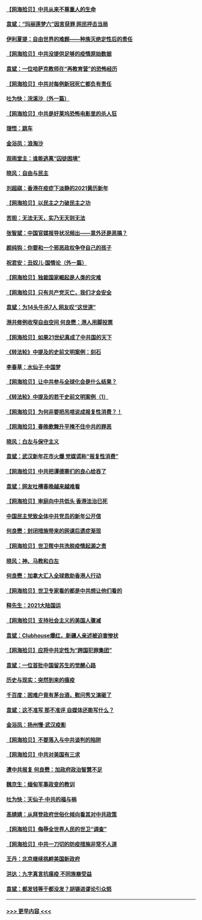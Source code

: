 #### [【网海拾贝】中共从来不尊重人的生命](../pages/nsc993/n12774114.md?t=02260601) 
#### [袁斌：“玛丽莲梦六”因言获罪 网民抨击当局](../pages/nsc993/n12774001.md?t=02260601) 
#### [伊利夏提：自由世界的难题——种族灭绝定性后的责任](../pages/nsc993/n12773278.md?t=02260601) 
#### [【网海拾贝】中共没提供足够的疫情原始数据](../pages/nsc993/n12771766.md?t=02260601) 
#### [袁斌：一位哈萨克教师在“再教育营”的恐怖经历](../pages/nsc993/n12771710.md?t=02260601) 
#### [【网海拾贝】中共对每例新冠死亡都负有责任](../pages/nsc993/n12769325.md?t=02260601) 
#### [吐为快：浣溪沙（外一篇）](../pages/nsc993/n12768381.md?t=02260601) 
#### [【网海拾贝】中共是好莱坞恐怖电影里的杀人狂](../pages/nsc993/n12767295.md?t=02260601) 
#### [理悟：跳车](../pages/nsc993/n12767271.md?t=02260601) 
#### [金浴凤：浪淘沙](../pages/nsc993/n12766044.md?t=02260601) 
#### [观雨堂主：谁能逃离“囚徒困境”](../pages/nsc993/n12766004.md?t=02260601) 
#### [晓风：自由与民主](../pages/nsc993/n12765244.md?t=02260601) 
#### [刘超祺：香港在疫症下淡静的2021黄历新年](../pages/nsc993/n12765193.md?t=02260601) 
#### [【网海拾贝】以民主之力破民主之功](../pages/nsc993/n12765175.md?t=02260601) 
#### [苦胆：无法无天，实乃无天则无法](../pages/nsc993/n12765142.md?t=02260601) 
#### [张智斌：中国官媒报导状况频出——意外还是恶搞？](../pages/nsc993/n12765124.md?t=02260601) 
#### [颜纯钩：你要和一个邪恶政权争夺自己的孩子](../pages/nsc993/n12764299.md?t=02260601) 
#### [祝君安：丑奴儿‧国情论（外一篇）](../pages/nsc993/n12764204.md?t=02260601) 
#### [【网海拾贝】独裁国家崛起是人类的灾难](../pages/nsc993/n12764177.md?t=02260601) 
#### [【网海拾贝】只有共产党灭亡，我们才会安全](../pages/nsc993/n12762110.md?t=02260601) 
#### [袁斌：为14头牛杀7人 网友叹“这世道”](../pages/nsc993/n12762059.md?t=02260601) 
#### [港共修例收窄自由空间 何良懋：港人用脚投票](../pages/nsc993/n12760734.md?t=02260601) 
#### [【网海拾贝】如果21世纪真成了中共国的天下](../pages/nsc993/n12759741.md?t=02260601) 
#### [《转法轮》中提及的史前文明案例：刻石](../pages/nsc993/n12758577.md?t=02260601) 
#### [李春草：水仙子‧中国梦](../pages/nsc993/n12757686.md?t=02260601) 
#### [【网海拾贝】让中共参与全球化会是什么结果？](../pages/nsc993/n12757585.md?t=02260601) 
#### [《转法轮》中提及的若干史前文明案例（1）](../pages/nsc993/n12756200.md?t=02260601) 
#### [【网海拾贝】为何非要把吊唁说成报复性消费？！](../pages/nsc993/n12753738.md?t=02260601) 
#### [【网海拾贝】春晚歌舞升平掩不住中共的罪恶](../pages/nsc993/n12752025.md?t=02260601) 
#### [晓风：白左与保守主义](../pages/nsc993/n12752016.md?t=02260601) 
#### [袁斌：武汉新年花市火爆 党媒谎称“报复性消费”](../pages/nsc993/n12751938.md?t=02260601) 
#### [【网海拾贝】中共把谭德塞们的良心给吞了](../pages/nsc993/n12750636.md?t=02260601) 
#### [袁斌：网友吐槽春晚越来越难看](../pages/nsc993/n12750619.md?t=02260601) 
#### [【网海拾贝】审庭向中共低头 香港法治已死](../pages/nsc993/n12748910.md?t=02260601) 
#### [中国民主党致全体中共党员的新年公开信](../pages/nsc993/n12747581.md?t=02260601) 
#### [何良懋：封闭措施带来的网课后遗症渐现](../pages/nsc993/n12747478.md?t=02260601) 
#### [【网海拾贝】世卫帮中共洗脱疫情起源之责](../pages/nsc993/n12746838.md?t=02260601) 
#### [晓风：神、马教和白左](../pages/nsc993/n12746828.md?t=02260601) 
#### [何良懋：加拿大汇入全球救助香港人行动](../pages/nsc993/n12746719.md?t=02260601) 
#### [【网海拾贝】世卫专家看的都是中共想让他们看的](../pages/nsc993/n12744865.md?t=02260601) 
#### [释先生：2021大陆国运](../pages/nsc993/n12744813.md?t=02260601) 
#### [【网海拾贝】支持社会主义的美国人骤减](../pages/nsc993/n12742476.md?t=02260601) 
#### [袁斌：Clubhouse爆红，新疆人亲述被迫害惨状](../pages/nsc993/n12742407.md?t=02260601) 
#### [【网海拾贝】应将中共定性为“跨国犯罪集团”](../pages/nsc993/n12740430.md?t=02260601) 
#### [袁斌：一位首批中国留苏生的觉醒心路](../pages/nsc993/n12740396.md?t=02260601) 
#### [历史与现实：突然到来的瘟疫](../pages/nsc993/n12738507.md?t=02260601) 
#### [千百度：困难户竟有茅台酒，慰问秀又演砸了](../pages/nsc993/n12738362.md?t=02260601) 
#### [袁斌：这不准写 那不准评 自媒体还能写什么？](../pages/nsc993/n12737833.md?t=02260601) 
#### [金浴凤：扬州慢‧武汉疫影](../pages/nsc993/n12737248.md?t=02260601) 
#### [【网海拾贝】不要落入与中共谈判的陷阱](../pages/nsc993/n12735229.md?t=02260601) 
#### [【网海拾贝】中共对美国有三求](../pages/nsc993/n12735197.md?t=02260601) 
#### [遭中共报复 何良懋：加政府政治智慧不足](../pages/nsc993/n12734323.md?t=02260601) 
#### [魏京生：缅甸军事政变的教训](../pages/nsc993/n12732470.md?t=02260601) 
#### [吐为快：天仙子·中共的福与祸](../pages/nsc993/n12732165.md?t=02260601) 
#### [高婧婧：从拜登政府世俗化倾向看其对中共政策](../pages/nsc993/n12730028.md?t=02260601) 
#### [【网海拾贝】侮辱全世界人民的世卫“调查”](../pages/nsc993/n12727884.md?t=02260601) 
#### [【网海拾贝】中共一刀切的防疫措施非常不人道](../pages/nsc993/n12724879.md?t=02260601) 
#### [王丹：北京继续挑衅美国新政府](../pages/nsc993/n12722456.md?t=02260601) 
#### [洪达：九字真言抗瘟疫 不同族裔受益](../pages/nsc993/n12722448.md?t=02260601) 
#### [袁斌：都发钱等于都没发？胡锡进谬论引众怒](../pages/nsc993/n12722393.md?t=02260601) 

----
#### [ >>> 更早内容 <<< ](../indexes/nsc993-earlier.md)
